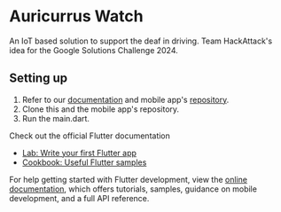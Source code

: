 # Auricurrus Watch

An IoT based solution to support the deaf in driving. Team HackAttack's idea for the Google Solutions Challenge 2024.

## Setting up
1. Refer to our [documentation](https://drive.google.com/file/d/1PEPP7mbsJmQlrzpUDeV7vZl7ub4WUu5Y/view?usp=sharing) and mobile app's [repository](https://github.com/viansebastian/Auricurrus-Mobile).
2. Clone this and the mobile app's repository.
4. Run the main.dart.
   
Check out the official Flutter documentation

- [Lab: Write your first Flutter app](https://docs.flutter.dev/get-started/codelab)
- [Cookbook: Useful Flutter samples](https://docs.flutter.dev/cookbook)

For help getting started with Flutter development, view the
[online documentation](https://docs.flutter.dev/), which offers tutorials,
samples, guidance on mobile development, and a full API reference.
